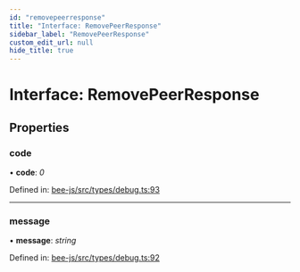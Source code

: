 ```yaml
---
id: "removepeerresponse"
title: "Interface: RemovePeerResponse"
sidebar_label: "RemovePeerResponse"
custom_edit_url: null
hide_title: true
---
```


# Interface: RemovePeerResponse

## Properties

### code

• **code**: *0*

Defined in: [bee-js/src/types/debug.ts:93](https://github.com/ethersphere/bee-js/blob/9a547fe/src/types/debug.ts#L93)

___

### message

• **message**: *string*

Defined in: [bee-js/src/types/debug.ts:92](https://github.com/ethersphere/bee-js/blob/9a547fe/src/types/debug.ts#L92)
